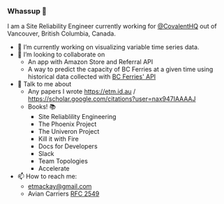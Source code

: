 ### Whassup 👋

<!--
**Evantm/Evantm** is a ✨ _special_ ✨ repository because its `README.md` (this file) appears on your GitHub profile.
-->

I am a Site Reliability Engineer currently working for [@CovalentHQ](https://github.com/CovalentHQ) out of Vancouver, British Columbia, Canada. 


- 🔭 I’m currently working on visualizing variable time series data. 
- 👯 I’m looking to collaborate on 
    - An app with Amazon Store and Referral API
    - A way to predict the capacity of BC Ferries at a given time using historical data collected with [BC Ferries' API](https://gist.github.com/Evantm/e81bceeca14d5922e768c6b8948c1843)
- 💬 Talk to me about 
    - Any papers I wrote https://etm.id.au / https://scholar.google.com/citations?user=nax947IAAAAJ
    - Books! 📚
        - Site Reliablility Engineering
        - The Phoenix Project
        - The Univeron Project
        - Kill it with Fire 
        - Docs for Developers
        - Slack
        - Team Topologies
        - Accelerate
- 📫 How to reach me: 
    - etmackay@gmail.com
    - Avian Carriers [RFC 2549](https://twitter.com/Evantm_)

